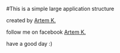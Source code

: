 #This is a simple large application structure

created by [Artem K.](https://github.com/Kryvonis)

follow me on facebook [Artem K.](https://www.facebook.com/artem.kryvonis)

have a good day :)